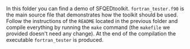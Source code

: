 In this folder you can find a demo of SFQEDtoolkit. `fortran_tester.f90` is the main source file that demonstrates how the toolkit should be used. Follow the instructions of the `README` located in the previous folder and compile everything by running the `make` command (the `makefile` we provided doesn't need any change). At the end of the compilation the executable `fortran_tester` is produced.